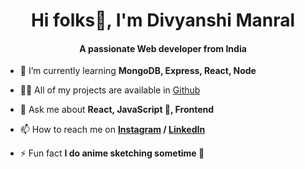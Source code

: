 <h1 align="center">Hi folks👋, I'm Divyanshi Manral</h1>
<h4 align="center">A passionate Web developer from India</h4>

- 🌱 I’m currently learning **MongoDB, Express, React, Node**

- 👨‍💻 All of my projects are available in <a href="https://github.com/divyanshimanral">Github</a>

- 💬 Ask me about **React, JavaScript 🐛, Frontend**

- 📫 How to reach me on **<a href="https://www.instagram.com/im_d_ivy/">Instagram</a> / <a href="https://www.linkedin.com/in/divyanshi-manral/">LinkedIn</a> <br/>**

- ⚡ Fun fact **I do anime sketching sometime 🐣**

